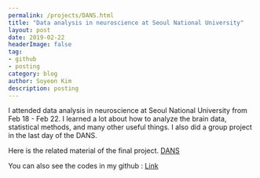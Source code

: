 ```yaml
---
permalink: /projects/DANS.html
title: "Data analysis in neuroscience at Seoul National University"
layout: post
date: 2019-02-22
headerImage: false
tag:
- github
- posting
category: blog
author: Soyeon Kim
description: posting
---
```


I attended data analysis in neuroscience at Seoul National University from Feb 18 - Feb 22. I learned a lot about how to analyze the brain data, statistical methods, and many other useful things. I also did a group project in the last day of the DANS. 

Here is the related material of the final project. [DANS](/assets/DANS_FINAL.pdf)

You can also see the codes in my github : [Link](https://github.com/soyeonn/SNU_DANS)

